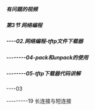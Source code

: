 ##### 有问题的视频

##### 第3节 网络编程

##### ----02.网络编程-tftp文件下载器

##### --------04-pack和unpack的使用

##### --------05-tftp下载器代码讲解

----03

---------19 长连接与短连接

# 

# 

# 

# 



